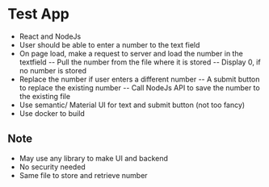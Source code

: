 # Test App

- React and NodeJs
- User should be able to enter a number to the text field
- On page load, make a request to server and load the number in the textfield
    -- Pull the number from the file where it is stored
    -- Display 0, if no number is stored
- Replace the number if user enters a different number
    -- A submit button to replace the existing number
    -- Call NodeJs API to save the number to the existing file
- Use semantic/ Material UI for text and submit button (not too fancy)
- Use docker to build

## Note

- May use any library to make UI and backend
- No security needed
- Same file to store and retrieve number
